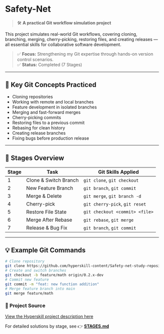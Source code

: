 # Safety-Net
> 🛠️ **A practical Git workflow simulation project**

This project simulates real-world Git workflows, covering cloning, branching, merging, cherry-picking, restoring files, and creating releases — all essential skills for collaborative software development.

> ✅ **Focus:** Strengthening my Git expertise through hands-on version control scenarios.  
> ✅ **Status:** Completed (7 Stages)

---

## 📌 Key Git Concepts Practiced
- Cloning repositories
- Working with remote and local branches
- Feature development in isolated branches
- Merging and fast-forward merges
- Cherry-picking commits
- Restoring files to a previous commit
- Rebasing for clean history
- Creating release branches
- Fixing bugs before production release

---

## 🚀 Stages Overview
| Stage | Task                  | Git Skills Applied          |
|-------|-----------------------|-----------------------------|
| 1     | Clone & Switch Branch | `git clone`, `git checkout` |
| 2     | New Feature Branch     | `git branch`, `git commit`  |
| 3     | Merge & Delete         | `git merge`, `git branch -d`|
| 4     | Cherry-pick            | `git cherry-pick`, `git reset`|
| 5     | Restore File State     | `git checkout <commit> <file>`|
| 6     | Merge After Rebase     | `git rebase`, `git merge`   |
| 7     | Release & Bug Fix      | `git branch`, `git commit`  |

---

## 💡 Example Git Commands
```bash
# Clone repository
git clone https://github.com/hyperskill-content/Safety-net-study-repository.git
# Create and switch branches
git checkout -b feature/math origin/0.2.x-dev
# Commit new feature
git commit -m "feat: new function addition"
# Merge feature branch into main
git merge feature/math
```

### 🔗 Project Source
[View the Hyperskill project description here](https://hyperskill.org/projects/500)

For detailed solutions by stage, see 👉 **[STAGES.md](STAGES.md)**
